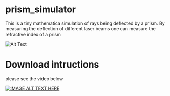 # prism_simulator

This is a tiny mathematica simulation of rays being deflected by a prism.
By measuring the deflection of different laser beams one can measure the refractive index of a prism

![Alt Text](https://media.giphy.com/media/vFKqnCdLPNOKc/giphy.gif)



[comment]: <> (https://stackoverflow.com/questions/11804820/embed-a-youtube-video)


# Download intructions

please see the video below

[![IMAGE ALT TEXT HERE](https://img.youtube.com/vi/7HsFvaUFguA/0.jpg)](https://www.youtube.com/watch?v=7HsFvaUFguA)



